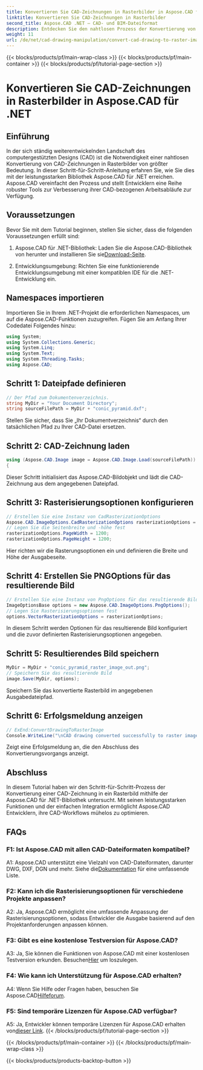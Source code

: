 ```yaml
---
title: Konvertieren Sie CAD-Zeichnungen in Rasterbilder in Aspose.CAD für .NET
linktitle: Konvertieren Sie CAD-Zeichnungen in Rasterbilder
second_title: Aspose.CAD .NET – CAD- und BIM-Dateiformat
description: Entdecken Sie den nahtlosen Prozess der Konvertierung von CAD-Zeichnungen in Rasterbilder in .NET mit Aspose.CAD. Erschließen Sie effiziente Arbeitsabläufe und verbessern Sie Ihre CAD-Projekte mühelos.
weight: 11
url: /de/net/cad-drawing-manipulation/convert-cad-drawing-to-raster-image/
---
```


{{< blocks/products/pf/main-wrap-class >}}
{{< blocks/products/pf/main-container >}}
{{< blocks/products/pf/tutorial-page-section >}}

# Konvertieren Sie CAD-Zeichnungen in Rasterbilder in Aspose.CAD für .NET

## Einführung

In der sich ständig weiterentwickelnden Landschaft des computergestützten Designs (CAD) ist die Notwendigkeit einer nahtlosen Konvertierung von CAD-Zeichnungen in Rasterbilder von größter Bedeutung. In dieser Schritt-für-Schritt-Anleitung erfahren Sie, wie Sie dies mit der leistungsstarken Bibliothek Aspose.CAD für .NET erreichen. Aspose.CAD vereinfacht den Prozess und stellt Entwicklern eine Reihe robuster Tools zur Verbesserung ihrer CAD-bezogenen Arbeitsabläufe zur Verfügung.

## Voraussetzungen

Bevor Sie mit dem Tutorial beginnen, stellen Sie sicher, dass die folgenden Voraussetzungen erfüllt sind:

1.  Aspose.CAD für .NET-Bibliothek: Laden Sie die Aspose.CAD-Bibliothek von herunter und installieren Sie sie[Download-Seite](https://releases.aspose.com/cad/net/).

2. Entwicklungsumgebung: Richten Sie eine funktionierende Entwicklungsumgebung mit einer kompatiblen IDE für die .NET-Entwicklung ein.

## Namespaces importieren

Importieren Sie in Ihrem .NET-Projekt die erforderlichen Namespaces, um auf die Aspose.CAD-Funktionen zuzugreifen. Fügen Sie am Anfang Ihrer Codedatei Folgendes hinzu:

```csharp
using System;
using System.Collections.Generic;
using System.Linq;
using System.Text;
using System.Threading.Tasks;
using Aspose.CAD;
```

## Schritt 1: Dateipfade definieren

```csharp
// Der Pfad zum Dokumentenverzeichnis.
string MyDir = "Your Document Directory";
string sourceFilePath = MyDir + "conic_pyramid.dxf";
```

Stellen Sie sicher, dass Sie „Ihr Dokumentverzeichnis“ durch den tatsächlichen Pfad zu Ihrer CAD-Datei ersetzen.

## Schritt 2: CAD-Zeichnung laden

```csharp
using (Aspose.CAD.Image image = Aspose.CAD.Image.Load(sourceFilePath))
{
```

Dieser Schritt initialisiert das Aspose.CAD-Bildobjekt und lädt die CAD-Zeichnung aus dem angegebenen Dateipfad.

## Schritt 3: Rasterisierungsoptionen konfigurieren

```csharp
// Erstellen Sie eine Instanz von CadRasterizationOptions
Aspose.CAD.ImageOptions.CadRasterizationOptions rasterizationOptions = new Aspose.CAD.ImageOptions.CadRasterizationOptions();
// Legen Sie die Seitenbreite und -höhe fest
rasterizationOptions.PageWidth = 1200;
rasterizationOptions.PageHeight = 1200;
```

Hier richten wir die Rasterungsoptionen ein und definieren die Breite und Höhe der Ausgabeseite.

## Schritt 4: Erstellen Sie PNGOptions für das resultierende Bild

```csharp
// Erstellen Sie eine Instanz von PngOptions für das resultierende Bild
ImageOptionsBase options = new Aspose.CAD.ImageOptions.PngOptions();
// Legen Sie Rasterisierungsoptionen fest
options.VectorRasterizationOptions = rasterizationOptions;
```

In diesem Schritt werden Optionen für das resultierende Bild konfiguriert und die zuvor definierten Rasterisierungsoptionen angegeben.

## Schritt 5: Resultierendes Bild speichern

```csharp
MyDir = MyDir + "conic_pyramid_raster_image_out.png";
// Speichern Sie das resultierende Bild
image.Save(MyDir, options);
```

Speichern Sie das konvertierte Rasterbild im angegebenen Ausgabedateipfad.

## Schritt 6: Erfolgsmeldung anzeigen

```csharp
// ExEnd:ConvertDrawingToRasterImage
Console.WriteLine("\nCAD drawing converted successfully to raster image format.\nFile saved at " + MyDir);
```

Zeigt eine Erfolgsmeldung an, die den Abschluss des Konvertierungsvorgangs anzeigt.

## Abschluss

In diesem Tutorial haben wir den Schritt-für-Schritt-Prozess der Konvertierung einer CAD-Zeichnung in ein Rasterbild mithilfe der Aspose.CAD für .NET-Bibliothek untersucht. Mit seinen leistungsstarken Funktionen und der einfachen Integration ermöglicht Aspose.CAD Entwicklern, ihre CAD-Workflows mühelos zu optimieren.

## FAQs

### F1: Ist Aspose.CAD mit allen CAD-Dateiformaten kompatibel?

A1: Aspose.CAD unterstützt eine Vielzahl von CAD-Dateiformaten, darunter DWG, DXF, DGN und mehr. Siehe die[Dokumentation](https://reference.aspose.com/cad/net/) für eine umfassende Liste.

### F2: Kann ich die Rasterisierungsoptionen für verschiedene Projekte anpassen?

A2: Ja, Aspose.CAD ermöglicht eine umfassende Anpassung der Rasterisierungsoptionen, sodass Entwickler die Ausgabe basierend auf den Projektanforderungen anpassen können.

### F3: Gibt es eine kostenlose Testversion für Aspose.CAD?

 A3: Ja, Sie können die Funktionen von Aspose.CAD mit einer kostenlosen Testversion erkunden. Besuchen[Hier](https://releases.aspose.com/) um loszulegen.

### F4: Wie kann ich Unterstützung für Aspose.CAD erhalten?

 A4: Wenn Sie Hilfe oder Fragen haben, besuchen Sie Aspose.CAD[Hilfeforum](https://forum.aspose.com/c/cad/19).

### F5: Sind temporäre Lizenzen für Aspose.CAD verfügbar?
 
 A5: Ja, Entwickler können temporäre Lizenzen für Aspose.CAD erhalten von[dieser Link](https://purchase.aspose.com/temporary-license/).
{{< /blocks/products/pf/tutorial-page-section >}}

{{< /blocks/products/pf/main-container >}}
{{< /blocks/products/pf/main-wrap-class >}}

{{< blocks/products/products-backtop-button >}}
